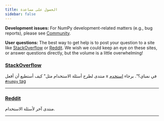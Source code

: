 ```yaml
---
title: الحصول على مساعدة
sidebar: false
---
```


**Development issues:** For NumPy development-related matters (e.g., bug reports), please see [Community](/community).

**User questions:** The best way to get help is to post your question to a site like [StackOverflow](http://stackoverflow.com/questions/tagged/numpy) or [Reddit](https://www.reddit.com/r/Numpy/). We wish we could keep an eye on these sites, or answer questions directly, but the volume is a little overwhelming!

### [StackOverflow](http://stackoverflow.com/questions/tagged/numpy)

منتدى لطرح أسئلة الاستخدام مثل" كيف أستطيع أن أفعل x في نمباي؟". برجاء [استخدم `#numpy` tag](https://stackoverflow.com/help/tagging)

***

### [Reddit](https://www.reddit.com/r/Numpy/)

منتدى آخر لأسئلة الاستخدام.

***
